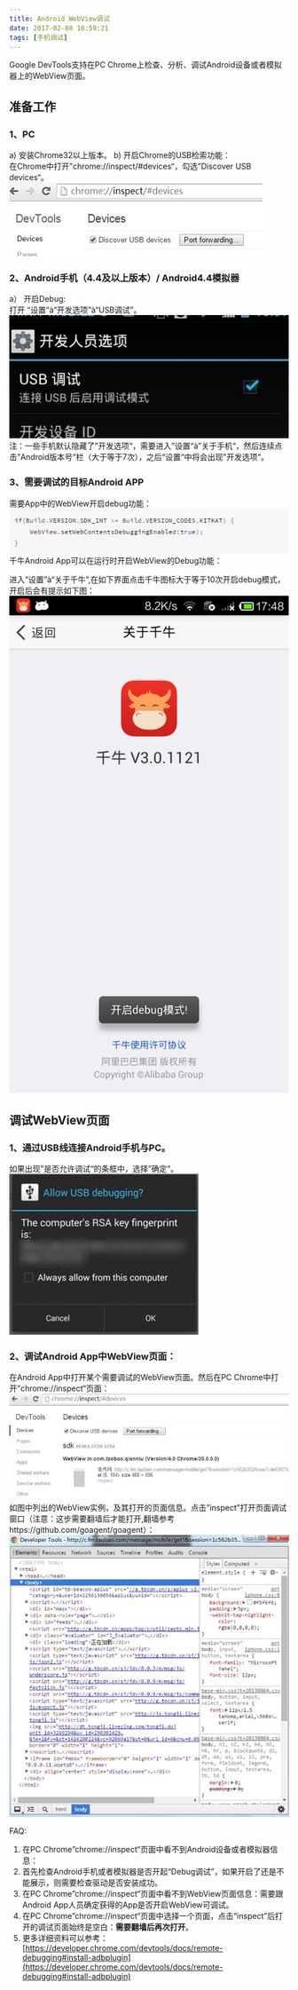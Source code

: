 ```yaml
---
title: Android WebView调试
date: 2017-02-08 16:59:21
tags: [手机调试]
---
```


Google DevTools支持在PC Chrome上检查、分析、调试Android设备或者模拟器上的WebView页面。

## 准备工作
### 1、PC
a) 安装Chrome32以上版本。
b) 开启Chrome的USB检索功能：<br/>
   在Chrome中打开”chrome://inspect/#devices“，勾选”Discover USB devices“。
![](/images/page/android-webview/1.png)

### 2、Android手机（4.4及以上版本）/ Android4.4模拟器
a） 开启Debug:<br/>
	打开 “设置”à“开发选项”à“USB调试”。
![](/images/page/android-webview/2.png)
注：一些手机默认隐藏了”开发选项“，需要进入”设置“à”关于手机“，然后连续点击”Android版本号“栏（大于等于7次），之后“设置“中将会出现”开发选项“。

### 3、需要调试的目标Android APP
需要App中的WebView开启debug功能：
![](/images/page/android-webview/3.png)
千牛Android App可以在运行时开启WebView的Debug功能：<br/>
<!--more-->
进入“设置”à“关于千牛”,在如下界面点击千牛图标大于等于10次开启debug模式，开启后会有提示如下图：
![](/images/page/android-webview/4.png)

## 调试WebView页面
### 1、通过USB线连接Android手机与PC。
如果出现”是否允许调试“的条框中，选择”确定“。
![](/images/page/android-webview/5.png)

### 2、调试Android App中WebView页面：
在Android App中打开某个需要调试的WebView页面。然后在PC Chrome中打开”chrome://inspect“页面：
![](/images/page/android-webview/6.png)
如图中列出的WebView实例，及其打开的页面信息。点击”inspect”打开页面调试窗口（注意：这步需要翻墙后才能打开,翻墙参考https://github.com/goagent/goagent）：
![](/images/page/android-webview/7.png)

FAQ:
1. 在PC Chrome”chrome://inspect“页面中看不到Android设备或者模拟器信息：
1. 首先检查Android手机或者模拟器是否开起“Debug调试”，如果开启了还是不能展示，则需要检查驱动是否安装成功。
2. 在PC Chrome”chrome://inspect“页面中看不到WebView页面信息：需要跟Android App人员确定获得的App是否开启WebView可调试。
3. 在PC Chrome”chrome://inspect“页面中选择一个页面，点击“inspect”后打开的调试页面始终是空白：**需要翻墙后再次打开**。
4. 更多详细资料可以参考：[https://developer.chrome.com/devtools/docs/remote-debugging#install-adbplugin](https://developer.chrome.com/devtools/docs/remote-debugging#install-adbplugin)